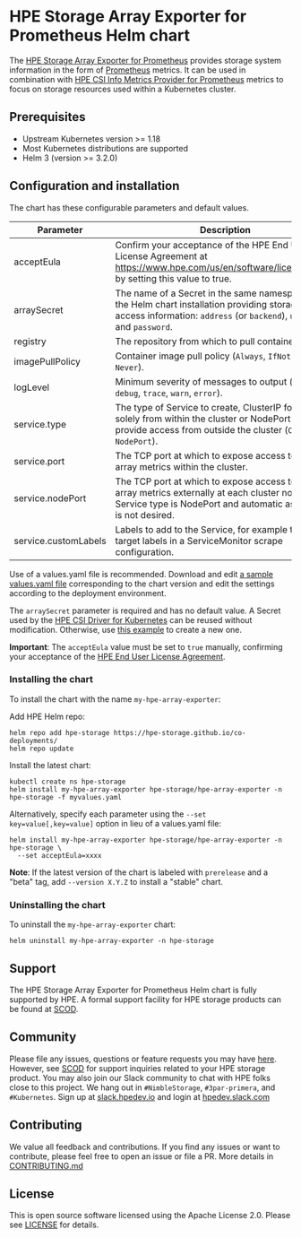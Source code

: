 # HPE Storage Array Exporter for Prometheus Helm chart

The [HPE Storage Array Exporter for Prometheus](https://hpe-storage.github.io/array-exporter) provides storage system information in the form of [Prometheus](https://prometheus.io/) metrics.  It can be used in combination with [HPE CSI Info Metrics Provider for Prometheus](https://scod.hpedev.io/) metrics to focus on storage resources used within a Kubernetes cluster.

## Prerequisites

- Upstream Kubernetes version >= 1.18
- Most Kubernetes distributions are supported
- Helm 3 (version >= 3.2.0)

## Configuration and installation

The chart has these configurable parameters and default values.

| Parameter | Description | Default |
|---------------------------|------------------------------------------------------------------------|------------------|
| acceptEula | Confirm your acceptance of the HPE End User License Agreement at https://www.hpe.com/us/en/software/licensing.html by setting this value to true. | false |
| arraySecret | The name of a Secret in the same namespace as the Helm chart installation providing storage array access information: `address` (or `backend`), `username`, and `password`. | *none* |
| registry | The repository from which to pull container images. | quay.io |
| imagePullPolicy | Container image pull policy (`Always`, `IfNotPresent`, `Never`). | IfNotPresent |
| logLevel | Minimum severity of messages to output (`info`, `debug`, `trace`, `warn`, `error`). | info |
| service.type | The type of Service to create, ClusterIP for access solely from within the cluster or NodePort to provide access from outside the cluster (`ClusterIP`, `NodePort`). | ClusterIP |
| service.port | The TCP port at which to expose access to storage array metrics within the cluster. | 9090 |
| service.nodePort | The TCP port at which to expose access to storage array metrics externally at each cluster node, if the Service type is NodePort and automatic assignment is not desired. | *none* |
| service.customLabels | Labels to add to the Service, for example to include target labels in a ServiceMonitor scrape configuration. | {} |

Use of a values.yaml file is recommended.  Download and edit [a sample values.yaml file](https://github.com/hpe-storage/co-deployments/blob/master/helm/values/array-exporter) corresponding to the chart version and edit the settings according to the deployment environment.

The `arraySecret` parameter is required and has no default value.  A Secret used by the [HPE CSI Driver for Kubernetes](https://scod.hpedev.io/csi_driver/index.html) can be reused without modification.  Otherwise, use [this example](https://github.com/hpe-storage/co-deployments/blob/master/yaml/array-exporter/edge/hpe-array-exporter-secret.yaml) to create a new one.

**Important**: The `acceptEula` value must be set to `true` manually, confirming your acceptance of the [HPE End User License Agreement](https://www.hpe.com/us/en/software/licensing.html).

### Installing the chart

To install the chart with the name `my-hpe-array-exporter`:

Add HPE Helm repo:

```
helm repo add hpe-storage https://hpe-storage.github.io/co-deployments/
helm repo update
```

Install the latest chart:

```
kubectl create ns hpe-storage
helm install my-hpe-array-exporter hpe-storage/hpe-array-exporter -n hpe-storage -f myvalues.yaml
```

Alternatively, specify each parameter using the `--set key=value[,key=value]` option in lieu of a values.yaml file:

```
helm install my-hpe-array-exporter hpe-storage/hpe-array-exporter -n hpe-storage \
  --set acceptEula=xxxx
```

**Note**: If the latest version of the chart is labeled with `prerelease` and a "beta" tag, add `--version X.Y.Z` to install a "stable" chart.

### Uninstalling the chart

To uninstall the `my-hpe-array-exporter` chart:

```
helm uninstall my-hpe-array-exporter -n hpe-storage
```

## Support

The HPE Storage Array Exporter for Prometheus Helm chart is fully supported by HPE. A formal support facility for HPE storage products can be found at [SCOD](https://scod.hpedev.io/legal/support).

## Community

Please file any issues, questions or feature requests you may have [here](https://github.com/hpe-storage/co-deployments/issues). However, see [SCOD](https://scod.hpedev.io/legal/support) for support inquiries related to your HPE storage product. You may also join our Slack community to chat with HPE folks close to this project. We hang out in `#NimbleStorage`, `#3par-primera`, and `#Kubernetes`. Sign up at [slack.hpedev.io](https://slack.hpedev.io/) and login at [hpedev.slack.com](https://hpedev.slack.com/)

## Contributing

We value all feedback and contributions. If you find any issues or want to contribute, please feel free to open an issue or file a PR. More details in [CONTRIBUTING.md](https://github.com/hpe-storage/co-deployments/blob/master/CONTRIBUTING.md)

## License

This is open source software licensed using the Apache License 2.0. Please see [LICENSE](https://github.com/hpe-storage/co-deployments/blob/master/LICENSE) for details.
